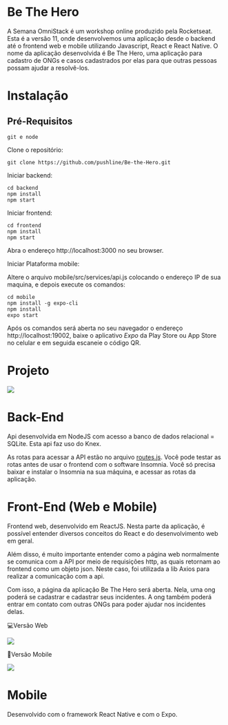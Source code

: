 # Be The Hero

A Semana OmniStack é um workshop online produzido pela Rocketseat. Esta é a versão 11, onde desenvolvemos uma aplicação desde o backend até o frontend web e mobile utilizando Javascript, React e React Native. O nome da aplicação desenvolvida é Be The Hero, uma aplicação para cadastro de ONGs e casos cadastrados por elas para que outras pessoas possam ajudar a resolvê-los.



# Instalação

## Pré-Requisitos 

```git e node```

Clone o repositório:
```
git clone https://github.com/pushline/Be-the-Hero.git
```

Iniciar backend:
```
cd backend
npm install
npm start
```

Iniciar frontend:

```
cd frontend
npm install
npm start
```

Abra o endereço http://localhost:3000 no seu browser.


Iniciar Plataforma mobile:

Altere o arquivo mobile/src/services/api.js colocando o endereço IP de sua maquina, e depois execute os comandos:

```
cd mobile
npm install -g expo-cli
npm install
expo start
```
Após os comandos será aberta no seu navegador o endereço http://localhost:19002, baixe o aplicativo *Expo* da Play Store ou App Store no celular e em seguida escaneie o código QR.

# Projeto


![](https://github.com/pushline/Be-the-Hero/blob/master/frontend/77811449-13935d80-7079-11ea-9123-4c8ff90a696b.png)


# Back-End

Api desenvolvida em NodeJS com acesso a banco de dados relacional = SQLite. Esta api faz uso do Knex.

As rotas para acessar a API estão no arquivo [routes.js](https://github.com/pushline/Be-the-Hero/blob/master/backend/src/routes.js). Você pode testar as rotas antes de usar o frontend com o software Insomnia. Você só precisa baixar e instalar o Insomnia na sua máquina, e acessar as rotas da aplicação.

# Front-End (Web e Mobile)

Frontend web, desenvolvido em ReactJS. Nesta parte da aplicação, é possível entender diversos conceitos do React e do desenvolvimento web em geral. 

Além disso, é muito importante entender como a página web normalmente se comunica com a API por meio de requisições http, as quais retornam ao frontend como um objeto json. Neste caso, foi utilizada a lib Axios para realizar a comunicação com a api.


Com isso, a página da aplicação Be The Hero será aberta. Nela, uma ong poderá se cadastrar e cadastrar seus incidentes. A ong também poderá entrar em contato com outras ONGs para poder ajudar nos incidentes delas.


💻Versão Web
 
![](https://github.com/pushline/Be-the-Hero/blob/master/frontend/77805427-9c51cf80-7060-11ea-88a1-ff3014ffe8ce.gif)
  
:iphone:Versão Mobile

![](https://github.com/pushline/Be-the-Hero/blob/master/frontend/77805360-72001200-7060-11ea-9bc3-dd313a195bf8.gif)



# Mobile

Desenvolvido com o framework React Native e com o Expo.
